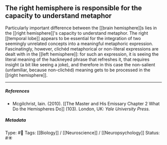 ## The right hemisphere is responsible for the capacity to understand metaphor # 

Particularly important difference between the [[brain hemisphere]]s lies in the [[right hemisphere]]'s capacity to understand metaphor. The right [[temporal lobe]] appears to be essential for the integration of two seemingly unrelated concepts into a meaningful metaphoric expression. Fascinatingly, however, clichéd metaphorical or non-literal expressions are dealt with in the [[left hemisphere]]: for such an expression, it is seeing the literal meaning of the hackneyed phrase that refreshes it, that requires insight (a bit like seeing a joke), and therefore in this case the non-salient (unfamiliar, because non-clichéd) meaning gets to be processed in the [[right hemisphere]]. 

___

##### References

- Mcgilchrist, Iain. (2010). [[The Master and His Emissary Chapter 2 What Do the Hemispheres Do]] (103). London, UK: _Yale University Press._

##### Metadata

Type: #🔴 
Tags: [[Biology]] / [[Neuroscience]] / [[Neuropsychology]] 
Status: #☀️ 